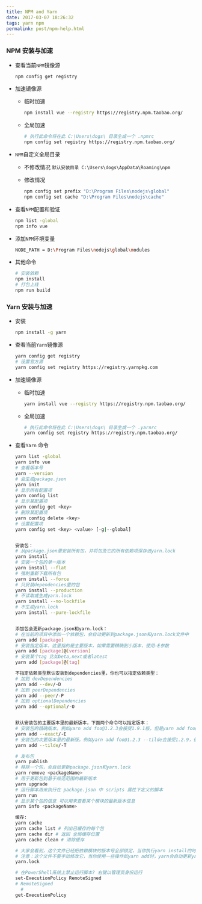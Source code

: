 ```yaml
---
title: NPM and Yarn
date: 2017-03-07 18:26:32
tags: yarn npm
permalink: post/npm-help.html
---
```


### NPM 安装与加速

- 查看当前`NPM`镜像源

  ```sh
  npm config get registry
  ```

- 加速镜像源

  - 临时加速

    ```sh
    npm install vue --registry https://registry.npm.taobao.org/
    ```

  - 全局加速

    ```sh
    # 执行此命令将在此 C:\Users\dogs\ 目录生成一个 .npmrc
    npm config set registry https://registry.npm.taobao.org/
    ```

- `NPM`自定义全局目录

  - 不修改情况
    `默认安装目录 C:\Users\dogs\AppData\Roaming\npm`

  - 修改情况

    ```sh
    npm config set prefix "D:\Program Files\nodejs\global"
    npm config set cache "D:\Program Files\nodejs\cache"
    ```

- 查看`NPM`配置和验证

  ```sh
  npm list -global
  npm info vue
  ```

- 添加`NPM`环境变量

  ```sh
  NODE_PATH = D:\Program Files\nodejs\global\modules
  ```

- 其他命令

  ```sh
  # 安装依赖
  npm install
  # 打包上线
  npm run build
  ```

### Yarn 安装与加速

- 安装

  ```sh
  npm install -g yarn
  ```

- 查看当前`Yarn`镜像源

  ```sh
  yarn config get registry
  # 设置官方源
  yarn config set registry https://registry.yarnpkg.com
  ```

- 加速镜像源

  - 临时加速

    ```sh
    yarn install vue --registry https://registry.npm.taobao.org/
    ```

  - 全局加速

    ```sh
    # 执行此命令将在此 C:\Users\dogs\ 目录生成一个 .yarnrc
    yarn config set registry https://registry.npm.taobao.org/
    ```

- 查看`Yarn` 命令

  ```sh
  yarn list -global
  yarn info vue
  # 查看版本号
  yarn --version
  # 会生成package.json
  yarn init
  # 显示所有配置项
  yarn config list
  # 显示某配置项
  yarn config get <key>
  # 删除某配置项
  yarn config delete <key>
  # 设置配置项
  yarn config set <key> <value> [-g|--global]


  安装包：
  # 从package.json里安装所有包，并将包及它的所有依赖项保存进yarn.lock
  yarn install
  # 安装一个包的单一版本
  yarn install --flat
  # 强制重新下载所有包
  yarn install --force
  # 只安装dependencies里的包
  yarn install --production
  # 不读取或生成yarn.lock
  yarn install --no-lockfile
  # 不生成yarn.lock
  yarn install --pure-lockfile


  添加包会更新package.json和yarn.lock：
  # 在当前的项目中添加一个依赖包，会自动更新到package.json和yarn.lock文件中
  yarn add [package]
  # 安装指定版本，这里指的是主要版本，如果需要精确到小版本，使用-E参数
  yarn add [package]@[version]
  # 安装某个tag 比如beta,next或者latest
  yarn add [package]@[tag]

  不指定依赖类型默认安装到dependencies里，你也可以指定依赖类型：
  # 加到 devDependencies
  yarn add --dev/-D
  # 加到 peerDependencies
  yarn add --peer/-P
  # 加到 optionalDependencies
  yarn add --optional/-O


  默认安装包的主要版本里的最新版本，下面两个命令可以指定版本：
  # 安装包的精确版本。例如yarn add foo@1.2.3会接受1.9.1版，但是yarn add foo@1.2.3 --exact只会接受1.2.3版
  yarn add --exact/-E
  # 安装包的次要版本里的最新版。例如yarn add foo@1.2.3 --tilde会接受1.2.9，但不接受1.3.0
  yarn add --tilde/-T

  # 发布包
  yarn publish
  # 移除一个包，会自动更新package.json和yarn.lock
  yarn remove <packageName>
  # 用于更新包到基于规范范围的最新版本
  yarn upgrade
  # 运行脚本用来执行在 package.json 中 scripts 属性下定义的脚本
  yarn run
  # 显示某个包的信息 可以用来查看某个模块的最新版本信息
  yarn info <packageName>

  缓存:
  yarn cache
  yarn cache list # 列出已缓存的每个包
  yarn cache dir # 返回 全局缓存位置
  yarn cache clean # 清除缓存

  # 大家会看到，这个文件已经把依赖模块的版本号全部锁定，当你执行yarn install的时候，yarn会读取这个文件获得依赖的版本号，然后依照这个版本号去安装对应的依赖模块，这样依赖就会被锁定，以后再也不用担心版本号的问题了。其他人或者其他环境下使用的时候，把这个yarn.lock拷贝到相应的环境项目下再安装即可。
  # 注意：这个文件不要手动修改它，当你使用一些操作如yarn add时，yarn会自动更新yarn.lock。
  yarn.lock
  ```

  ```sh
  # 在PowerShell系统上禁止运行脚本? 右键以管理员身份运行
  set-ExecutionPolicy RemoteSigned
  # RemoteSigned
	#
  get-ExecutionPolicy
  ```

